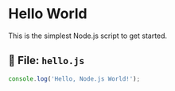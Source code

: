 # Hello World

This is the simplest Node.js script to get started.

## 📂 File: `hello.js`

```js
console.log('Hello, Node.js World!');

